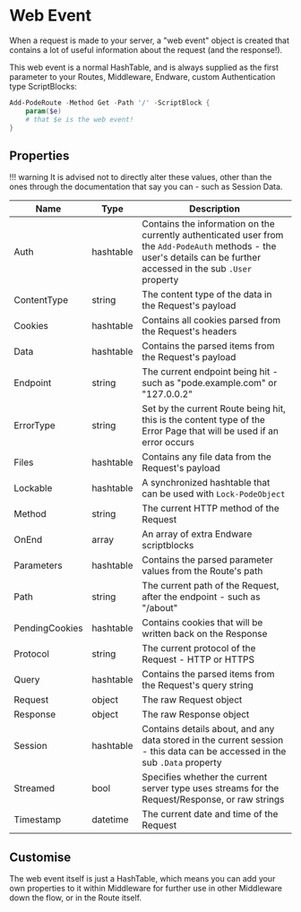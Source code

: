 # Web Event

When a request is made to your server, a "web event" object is created that contains a lot of useful information about the request (and the response!).

This web event is a normal HashTable, and is always supplied as the first parameter to your Routes, Middleware, Endware, custom Authentication type ScriptBlocks:

```powershell
Add-PodeRoute -Method Get -Path '/' -ScriptBlock {
    param($e)
    # that $e is the web event!
}
```

## Properties

!!! warning
    It is advised not to directly alter these values, other than the ones through the documentation that say you can - such as Session Data.

| Name | Type | Description |
| ---- | ---- | ----------- |
| Auth | hashtable | Contains the information on the currently authenticated user from the `Add-PodeAuth` methods - the user's details can be further accessed in the sub `.User` property |
| ContentType | string | The content type of the data in the Request's payload |
| Cookies | hashtable | Contains all cookies parsed from the Request's headers |
| Data | hashtable | Contains the parsed items from the Request's payload |
| Endpoint | string | The current endpoint being hit - such as "pode.example.com" or "127.0.0.2" |
| ErrorType | string | Set by the current Route being hit, this is the content type of the Error Page that will be used if an error occurs |
| Files | hashtable | Contains any file data from the Request's payload |
| Lockable | hashtable | A synchronized hashtable that can be used with `Lock-PodeObject` |
| Method | string | The current HTTP method of the Request |
| OnEnd | array | An array of extra Endware scriptblocks |
| Parameters | hashtable | Contains the parsed parameter values from the Route's path |
| Path | string | The current path of the Request, after the endpoint - such as "/about" |
| PendingCookies | hashtable | Contains cookies that will be written back on the Response |
| Protocol | string | The current protocol of the Request - HTTP or HTTPS |
| Query | hashtable | Contains the parsed items from the Request's query string |
| Request | object | The raw Request object |
| Response | object | The raw Response object |
| Session | hashtable | Contains details about, and any data stored in the current session - this data can be accessed in the sub `.Data` property |
| Streamed | bool | Specifies whether the current server type uses streams for the Request/Response, or raw strings |
| Timestamp | datetime | The current date and time of the Request |

## Customise

The web event itself is just a HashTable, which means you can add your own properties to it within Middleware for further use in other Middleware down the flow, or in the Route itself.
